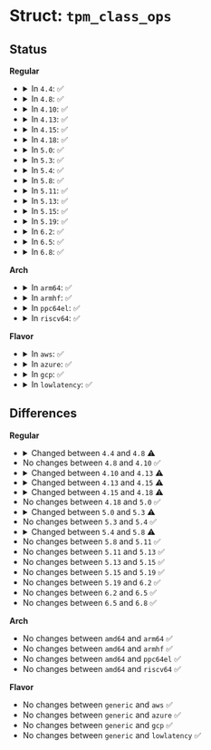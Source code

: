 # Struct: <code>tpm_class_ops</code>

## Status
<b>Regular</b>
<ul>
<li>
<details>
<summary>In <code>4.4</code>: ✅</summary>

```c
struct tpm_class_ops {
    const u8 req_complete_mask;
    const u8 req_complete_val;
    bool (*req_canceled)(struct tpm_chip *, u8);
    int (*recv)(struct tpm_chip *, u8 *, size_t);
    int (*send)(struct tpm_chip *, u8 *, size_t);
    void (*cancel)(struct tpm_chip *);
    u8 (*status)(struct tpm_chip *);
    bool (*update_timeouts)(struct tpm_chip *, long unsigned int *);
};
```
</details>
</li>
<li>
<details>
<summary>In <code>4.8</code>: ✅</summary>

```c
struct tpm_class_ops {
    unsigned int flags;
    const u8 req_complete_mask;
    const u8 req_complete_val;
    bool (*req_canceled)(struct tpm_chip *, u8);
    int (*recv)(struct tpm_chip *, u8 *, size_t);
    int (*send)(struct tpm_chip *, u8 *, size_t);
    void (*cancel)(struct tpm_chip *);
    u8 (*status)(struct tpm_chip *);
    bool (*update_timeouts)(struct tpm_chip *, long unsigned int *);
};
```
</details>
</li>
<li>
<details>
<summary>In <code>4.10</code>: ✅</summary>

```c
struct tpm_class_ops {
    unsigned int flags;
    const u8 req_complete_mask;
    const u8 req_complete_val;
    bool (*req_canceled)(struct tpm_chip *, u8);
    int (*recv)(struct tpm_chip *, u8 *, size_t);
    int (*send)(struct tpm_chip *, u8 *, size_t);
    void (*cancel)(struct tpm_chip *);
    u8 (*status)(struct tpm_chip *);
    bool (*update_timeouts)(struct tpm_chip *, long unsigned int *);
};
```
</details>
</li>
<li>
<details>
<summary>In <code>4.13</code>: ✅</summary>

```c
struct tpm_class_ops {
    unsigned int flags;
    const u8 req_complete_mask;
    const u8 req_complete_val;
    bool (*req_canceled)(struct tpm_chip *, u8);
    int (*recv)(struct tpm_chip *, u8 *, size_t);
    int (*send)(struct tpm_chip *, u8 *, size_t);
    void (*cancel)(struct tpm_chip *);
    u8 (*status)(struct tpm_chip *);
    bool (*update_timeouts)(struct tpm_chip *, long unsigned int *);
    int (*request_locality)(struct tpm_chip *, int);
    void (*relinquish_locality)(struct tpm_chip *, int);
};
```
</details>
</li>
<li>
<details>
<summary>In <code>4.15</code>: ✅</summary>

```c
struct tpm_class_ops {
    unsigned int flags;
    const u8 req_complete_mask;
    const u8 req_complete_val;
    bool (*req_canceled)(struct tpm_chip *, u8);
    int (*recv)(struct tpm_chip *, u8 *, size_t);
    int (*send)(struct tpm_chip *, u8 *, size_t);
    void (*cancel)(struct tpm_chip *);
    u8 (*status)(struct tpm_chip *);
    bool (*update_timeouts)(struct tpm_chip *, long unsigned int *);
    int (*request_locality)(struct tpm_chip *, int);
    void (*relinquish_locality)(struct tpm_chip *, int);
    void (*clk_enable)(struct tpm_chip *, bool);
};
```
</details>
</li>
<li>
<details>
<summary>In <code>4.18</code>: ✅</summary>

```c
struct tpm_class_ops {
    unsigned int flags;
    const u8 req_complete_mask;
    const u8 req_complete_val;
    bool (*req_canceled)(struct tpm_chip *, u8);
    int (*recv)(struct tpm_chip *, u8 *, size_t);
    int (*send)(struct tpm_chip *, u8 *, size_t);
    void (*cancel)(struct tpm_chip *);
    u8 (*status)(struct tpm_chip *);
    bool (*update_timeouts)(struct tpm_chip *, long unsigned int *);
    int (*go_idle)(struct tpm_chip *);
    int (*cmd_ready)(struct tpm_chip *);
    int (*request_locality)(struct tpm_chip *, int);
    int (*relinquish_locality)(struct tpm_chip *, int);
    void (*clk_enable)(struct tpm_chip *, bool);
};
```
</details>
</li>
<li>
<details>
<summary>In <code>5.0</code>: ✅</summary>

```c
struct tpm_class_ops {
    unsigned int flags;
    const u8 req_complete_mask;
    const u8 req_complete_val;
    bool (*req_canceled)(struct tpm_chip *, u8);
    int (*recv)(struct tpm_chip *, u8 *, size_t);
    int (*send)(struct tpm_chip *, u8 *, size_t);
    void (*cancel)(struct tpm_chip *);
    u8 (*status)(struct tpm_chip *);
    bool (*update_timeouts)(struct tpm_chip *, long unsigned int *);
    int (*go_idle)(struct tpm_chip *);
    int (*cmd_ready)(struct tpm_chip *);
    int (*request_locality)(struct tpm_chip *, int);
    int (*relinquish_locality)(struct tpm_chip *, int);
    void (*clk_enable)(struct tpm_chip *, bool);
};
```
</details>
</li>
<li>
<details>
<summary>In <code>5.3</code>: ✅</summary>

```c
struct tpm_class_ops {
    unsigned int flags;
    const u8 req_complete_mask;
    const u8 req_complete_val;
    bool (*req_canceled)(struct tpm_chip *, u8);
    int (*recv)(struct tpm_chip *, u8 *, size_t);
    int (*send)(struct tpm_chip *, u8 *, size_t);
    void (*cancel)(struct tpm_chip *);
    u8 (*status)(struct tpm_chip *);
    void (*update_timeouts)(struct tpm_chip *, long unsigned int *);
    int (*go_idle)(struct tpm_chip *);
    int (*cmd_ready)(struct tpm_chip *);
    int (*request_locality)(struct tpm_chip *, int);
    int (*relinquish_locality)(struct tpm_chip *, int);
    void (*clk_enable)(struct tpm_chip *, bool);
};
```
</details>
</li>
<li>
<details>
<summary>In <code>5.4</code>: ✅</summary>

```c
struct tpm_class_ops {
    unsigned int flags;
    const u8 req_complete_mask;
    const u8 req_complete_val;
    bool (*req_canceled)(struct tpm_chip *, u8);
    int (*recv)(struct tpm_chip *, u8 *, size_t);
    int (*send)(struct tpm_chip *, u8 *, size_t);
    void (*cancel)(struct tpm_chip *);
    u8 (*status)(struct tpm_chip *);
    void (*update_timeouts)(struct tpm_chip *, long unsigned int *);
    int (*go_idle)(struct tpm_chip *);
    int (*cmd_ready)(struct tpm_chip *);
    int (*request_locality)(struct tpm_chip *, int);
    int (*relinquish_locality)(struct tpm_chip *, int);
    void (*clk_enable)(struct tpm_chip *, bool);
};
```
</details>
</li>
<li>
<details>
<summary>In <code>5.8</code>: ✅</summary>

```c
struct tpm_class_ops {
    unsigned int flags;
    const u8 req_complete_mask;
    const u8 req_complete_val;
    bool (*req_canceled)(struct tpm_chip *, u8);
    int (*recv)(struct tpm_chip *, u8 *, size_t);
    int (*send)(struct tpm_chip *, u8 *, size_t);
    void (*cancel)(struct tpm_chip *);
    u8 (*status)(struct tpm_chip *);
    void (*update_timeouts)(struct tpm_chip *, long unsigned int *);
    void (*update_durations)(struct tpm_chip *, long unsigned int *);
    int (*go_idle)(struct tpm_chip *);
    int (*cmd_ready)(struct tpm_chip *);
    int (*request_locality)(struct tpm_chip *, int);
    int (*relinquish_locality)(struct tpm_chip *, int);
    void (*clk_enable)(struct tpm_chip *, bool);
};
```
</details>
</li>
<li>
<details>
<summary>In <code>5.11</code>: ✅</summary>

```c
struct tpm_class_ops {
    unsigned int flags;
    const u8 req_complete_mask;
    const u8 req_complete_val;
    bool (*req_canceled)(struct tpm_chip *, u8);
    int (*recv)(struct tpm_chip *, u8 *, size_t);
    int (*send)(struct tpm_chip *, u8 *, size_t);
    void (*cancel)(struct tpm_chip *);
    u8 (*status)(struct tpm_chip *);
    void (*update_timeouts)(struct tpm_chip *, long unsigned int *);
    void (*update_durations)(struct tpm_chip *, long unsigned int *);
    int (*go_idle)(struct tpm_chip *);
    int (*cmd_ready)(struct tpm_chip *);
    int (*request_locality)(struct tpm_chip *, int);
    int (*relinquish_locality)(struct tpm_chip *, int);
    void (*clk_enable)(struct tpm_chip *, bool);
};
```
</details>
</li>
<li>
<details>
<summary>In <code>5.13</code>: ✅</summary>

```c
struct tpm_class_ops {
    unsigned int flags;
    const u8 req_complete_mask;
    const u8 req_complete_val;
    bool (*req_canceled)(struct tpm_chip *, u8);
    int (*recv)(struct tpm_chip *, u8 *, size_t);
    int (*send)(struct tpm_chip *, u8 *, size_t);
    void (*cancel)(struct tpm_chip *);
    u8 (*status)(struct tpm_chip *);
    void (*update_timeouts)(struct tpm_chip *, long unsigned int *);
    void (*update_durations)(struct tpm_chip *, long unsigned int *);
    int (*go_idle)(struct tpm_chip *);
    int (*cmd_ready)(struct tpm_chip *);
    int (*request_locality)(struct tpm_chip *, int);
    int (*relinquish_locality)(struct tpm_chip *, int);
    void (*clk_enable)(struct tpm_chip *, bool);
};
```
</details>
</li>
<li>
<details>
<summary>In <code>5.15</code>: ✅</summary>

```c
struct tpm_class_ops {
    unsigned int flags;
    const u8 req_complete_mask;
    const u8 req_complete_val;
    bool (*req_canceled)(struct tpm_chip *, u8);
    int (*recv)(struct tpm_chip *, u8 *, size_t);
    int (*send)(struct tpm_chip *, u8 *, size_t);
    void (*cancel)(struct tpm_chip *);
    u8 (*status)(struct tpm_chip *);
    void (*update_timeouts)(struct tpm_chip *, long unsigned int *);
    void (*update_durations)(struct tpm_chip *, long unsigned int *);
    int (*go_idle)(struct tpm_chip *);
    int (*cmd_ready)(struct tpm_chip *);
    int (*request_locality)(struct tpm_chip *, int);
    int (*relinquish_locality)(struct tpm_chip *, int);
    void (*clk_enable)(struct tpm_chip *, bool);
};
```
</details>
</li>
<li>
<details>
<summary>In <code>5.19</code>: ✅</summary>

```c
struct tpm_class_ops {
    unsigned int flags;
    const u8 req_complete_mask;
    const u8 req_complete_val;
    bool (*req_canceled)(struct tpm_chip *, u8);
    int (*recv)(struct tpm_chip *, u8 *, size_t);
    int (*send)(struct tpm_chip *, u8 *, size_t);
    void (*cancel)(struct tpm_chip *);
    u8 (*status)(struct tpm_chip *);
    void (*update_timeouts)(struct tpm_chip *, long unsigned int *);
    void (*update_durations)(struct tpm_chip *, long unsigned int *);
    int (*go_idle)(struct tpm_chip *);
    int (*cmd_ready)(struct tpm_chip *);
    int (*request_locality)(struct tpm_chip *, int);
    int (*relinquish_locality)(struct tpm_chip *, int);
    void (*clk_enable)(struct tpm_chip *, bool);
};
```
</details>
</li>
<li>
<details>
<summary>In <code>6.2</code>: ✅</summary>

```c
struct tpm_class_ops {
    unsigned int flags;
    const u8 req_complete_mask;
    const u8 req_complete_val;
    bool (*req_canceled)(struct tpm_chip *, u8);
    int (*recv)(struct tpm_chip *, u8 *, size_t);
    int (*send)(struct tpm_chip *, u8 *, size_t);
    void (*cancel)(struct tpm_chip *);
    u8 (*status)(struct tpm_chip *);
    void (*update_timeouts)(struct tpm_chip *, long unsigned int *);
    void (*update_durations)(struct tpm_chip *, long unsigned int *);
    int (*go_idle)(struct tpm_chip *);
    int (*cmd_ready)(struct tpm_chip *);
    int (*request_locality)(struct tpm_chip *, int);
    int (*relinquish_locality)(struct tpm_chip *, int);
    void (*clk_enable)(struct tpm_chip *, bool);
};
```
</details>
</li>
<li>
<details>
<summary>In <code>6.5</code>: ✅</summary>

```c
struct tpm_class_ops {
    unsigned int flags;
    const u8 req_complete_mask;
    const u8 req_complete_val;
    bool (*req_canceled)(struct tpm_chip *, u8);
    int (*recv)(struct tpm_chip *, u8 *, size_t);
    int (*send)(struct tpm_chip *, u8 *, size_t);
    void (*cancel)(struct tpm_chip *);
    u8 (*status)(struct tpm_chip *);
    void (*update_timeouts)(struct tpm_chip *, long unsigned int *);
    void (*update_durations)(struct tpm_chip *, long unsigned int *);
    int (*go_idle)(struct tpm_chip *);
    int (*cmd_ready)(struct tpm_chip *);
    int (*request_locality)(struct tpm_chip *, int);
    int (*relinquish_locality)(struct tpm_chip *, int);
    void (*clk_enable)(struct tpm_chip *, bool);
};
```
</details>
</li>
<li>
<details>
<summary>In <code>6.8</code>: ✅</summary>

```c
struct tpm_class_ops {
    unsigned int flags;
    const u8 req_complete_mask;
    const u8 req_complete_val;
    bool (*req_canceled)(struct tpm_chip *, u8);
    int (*recv)(struct tpm_chip *, u8 *, size_t);
    int (*send)(struct tpm_chip *, u8 *, size_t);
    void (*cancel)(struct tpm_chip *);
    u8 (*status)(struct tpm_chip *);
    void (*update_timeouts)(struct tpm_chip *, long unsigned int *);
    void (*update_durations)(struct tpm_chip *, long unsigned int *);
    int (*go_idle)(struct tpm_chip *);
    int (*cmd_ready)(struct tpm_chip *);
    int (*request_locality)(struct tpm_chip *, int);
    int (*relinquish_locality)(struct tpm_chip *, int);
    void (*clk_enable)(struct tpm_chip *, bool);
};
```
</details>
</li>
</ul>
<b>Arch</b>
<ul>
<li>
<details>
<summary>In <code>arm64</code>: ✅</summary>

```c
struct tpm_class_ops {
    unsigned int flags;
    const u8 req_complete_mask;
    const u8 req_complete_val;
    bool (*req_canceled)(struct tpm_chip *, u8);
    int (*recv)(struct tpm_chip *, u8 *, size_t);
    int (*send)(struct tpm_chip *, u8 *, size_t);
    void (*cancel)(struct tpm_chip *);
    u8 (*status)(struct tpm_chip *);
    void (*update_timeouts)(struct tpm_chip *, long unsigned int *);
    int (*go_idle)(struct tpm_chip *);
    int (*cmd_ready)(struct tpm_chip *);
    int (*request_locality)(struct tpm_chip *, int);
    int (*relinquish_locality)(struct tpm_chip *, int);
    void (*clk_enable)(struct tpm_chip *, bool);
};
```
</details>
</li>
<li>
<details>
<summary>In <code>armhf</code>: ✅</summary>

```c
struct tpm_class_ops {
    unsigned int flags;
    const u8 req_complete_mask;
    const u8 req_complete_val;
    bool (*req_canceled)(struct tpm_chip *, u8);
    int (*recv)(struct tpm_chip *, u8 *, size_t);
    int (*send)(struct tpm_chip *, u8 *, size_t);
    void (*cancel)(struct tpm_chip *);
    u8 (*status)(struct tpm_chip *);
    void (*update_timeouts)(struct tpm_chip *, long unsigned int *);
    int (*go_idle)(struct tpm_chip *);
    int (*cmd_ready)(struct tpm_chip *);
    int (*request_locality)(struct tpm_chip *, int);
    int (*relinquish_locality)(struct tpm_chip *, int);
    void (*clk_enable)(struct tpm_chip *, bool);
};
```
</details>
</li>
<li>
<details>
<summary>In <code>ppc64el</code>: ✅</summary>

```c
struct tpm_class_ops {
    unsigned int flags;
    const u8 req_complete_mask;
    const u8 req_complete_val;
    bool (*req_canceled)(struct tpm_chip *, u8);
    int (*recv)(struct tpm_chip *, u8 *, size_t);
    int (*send)(struct tpm_chip *, u8 *, size_t);
    void (*cancel)(struct tpm_chip *);
    u8 (*status)(struct tpm_chip *);
    void (*update_timeouts)(struct tpm_chip *, long unsigned int *);
    int (*go_idle)(struct tpm_chip *);
    int (*cmd_ready)(struct tpm_chip *);
    int (*request_locality)(struct tpm_chip *, int);
    int (*relinquish_locality)(struct tpm_chip *, int);
    void (*clk_enable)(struct tpm_chip *, bool);
};
```
</details>
</li>
<li>
<details>
<summary>In <code>riscv64</code>: ✅</summary>

```c
struct tpm_class_ops {
    unsigned int flags;
    const u8 req_complete_mask;
    const u8 req_complete_val;
    bool (*req_canceled)(struct tpm_chip *, u8);
    int (*recv)(struct tpm_chip *, u8 *, size_t);
    int (*send)(struct tpm_chip *, u8 *, size_t);
    void (*cancel)(struct tpm_chip *);
    u8 (*status)(struct tpm_chip *);
    void (*update_timeouts)(struct tpm_chip *, long unsigned int *);
    int (*go_idle)(struct tpm_chip *);
    int (*cmd_ready)(struct tpm_chip *);
    int (*request_locality)(struct tpm_chip *, int);
    int (*relinquish_locality)(struct tpm_chip *, int);
    void (*clk_enable)(struct tpm_chip *, bool);
};
```
</details>
</li>
</ul>
<b>Flavor</b>
<ul>
<li>
<details>
<summary>In <code>aws</code>: ✅</summary>

```c
struct tpm_class_ops {
    unsigned int flags;
    const u8 req_complete_mask;
    const u8 req_complete_val;
    bool (*req_canceled)(struct tpm_chip *, u8);
    int (*recv)(struct tpm_chip *, u8 *, size_t);
    int (*send)(struct tpm_chip *, u8 *, size_t);
    void (*cancel)(struct tpm_chip *);
    u8 (*status)(struct tpm_chip *);
    void (*update_timeouts)(struct tpm_chip *, long unsigned int *);
    int (*go_idle)(struct tpm_chip *);
    int (*cmd_ready)(struct tpm_chip *);
    int (*request_locality)(struct tpm_chip *, int);
    int (*relinquish_locality)(struct tpm_chip *, int);
    void (*clk_enable)(struct tpm_chip *, bool);
};
```
</details>
</li>
<li>
<details>
<summary>In <code>azure</code>: ✅</summary>

```c
struct tpm_class_ops {
    unsigned int flags;
    const u8 req_complete_mask;
    const u8 req_complete_val;
    bool (*req_canceled)(struct tpm_chip *, u8);
    int (*recv)(struct tpm_chip *, u8 *, size_t);
    int (*send)(struct tpm_chip *, u8 *, size_t);
    void (*cancel)(struct tpm_chip *);
    u8 (*status)(struct tpm_chip *);
    void (*update_timeouts)(struct tpm_chip *, long unsigned int *);
    int (*go_idle)(struct tpm_chip *);
    int (*cmd_ready)(struct tpm_chip *);
    int (*request_locality)(struct tpm_chip *, int);
    int (*relinquish_locality)(struct tpm_chip *, int);
    void (*clk_enable)(struct tpm_chip *, bool);
};
```
</details>
</li>
<li>
<details>
<summary>In <code>gcp</code>: ✅</summary>

```c
struct tpm_class_ops {
    unsigned int flags;
    const u8 req_complete_mask;
    const u8 req_complete_val;
    bool (*req_canceled)(struct tpm_chip *, u8);
    int (*recv)(struct tpm_chip *, u8 *, size_t);
    int (*send)(struct tpm_chip *, u8 *, size_t);
    void (*cancel)(struct tpm_chip *);
    u8 (*status)(struct tpm_chip *);
    void (*update_timeouts)(struct tpm_chip *, long unsigned int *);
    int (*go_idle)(struct tpm_chip *);
    int (*cmd_ready)(struct tpm_chip *);
    int (*request_locality)(struct tpm_chip *, int);
    int (*relinquish_locality)(struct tpm_chip *, int);
    void (*clk_enable)(struct tpm_chip *, bool);
};
```
</details>
</li>
<li>
<details>
<summary>In <code>lowlatency</code>: ✅</summary>

```c
struct tpm_class_ops {
    unsigned int flags;
    const u8 req_complete_mask;
    const u8 req_complete_val;
    bool (*req_canceled)(struct tpm_chip *, u8);
    int (*recv)(struct tpm_chip *, u8 *, size_t);
    int (*send)(struct tpm_chip *, u8 *, size_t);
    void (*cancel)(struct tpm_chip *);
    u8 (*status)(struct tpm_chip *);
    void (*update_timeouts)(struct tpm_chip *, long unsigned int *);
    int (*go_idle)(struct tpm_chip *);
    int (*cmd_ready)(struct tpm_chip *);
    int (*request_locality)(struct tpm_chip *, int);
    int (*relinquish_locality)(struct tpm_chip *, int);
    void (*clk_enable)(struct tpm_chip *, bool);
};
```
</details>
</li>
</ul>

## Differences
<b>Regular</b>
<ul>
<li>
<details>
<summary>Changed between <code>4.4</code> and <code>4.8</code> ⚠️</summary>
<ul>
<li>
<b>Field added. </b>
<code>unsigned int flags</code>
</li>
</ul>
</details>
</li>
<li>
No changes between <code>4.8</code> and <code>4.10</code> ✅
</li>
<li>
<details>
<summary>Changed between <code>4.10</code> and <code>4.13</code> ⚠️</summary>
<ul>
<li>
<b>Field added. </b>
<code>int (*request_locality)(struct tpm_chip *, int)</code>
</li>
<li>
<b>Field added. </b>
<code>void (*relinquish_locality)(struct tpm_chip *, int)</code>
</li>
</ul>
</details>
</li>
<li>
<details>
<summary>Changed between <code>4.13</code> and <code>4.15</code> ⚠️</summary>
<ul>
<li>
<b>Field added. </b>
<code>void (*clk_enable)(struct tpm_chip *, bool)</code>
</li>
</ul>
</details>
</li>
<li>
<details>
<summary>Changed between <code>4.15</code> and <code>4.18</code> ⚠️</summary>
<ul>
<li>
<b>Field added. </b>
<code>int (*go_idle)(struct tpm_chip *)</code>
</li>
<li>
<b>Field added. </b>
<code>int (*cmd_ready)(struct tpm_chip *)</code>
</li>
<li>
<b>Field type changed. </b>
<code>void (*relinquish_locality)(struct tpm_chip *, int)</code> ➡️ <code>int (*relinquish_locality)(struct tpm_chip *, int)</code>
</li>
</ul>
</details>
</li>
<li>
No changes between <code>4.18</code> and <code>5.0</code> ✅
</li>
<li>
<details>
<summary>Changed between <code>5.0</code> and <code>5.3</code> ⚠️</summary>
<ul>
<li>
<b>Field type changed. </b>
<code>bool (*update_timeouts)(struct tpm_chip *, long unsigned int *)</code> ➡️ <code>void (*update_timeouts)(struct tpm_chip *, long unsigned int *)</code>
</li>
</ul>
</details>
</li>
<li>
No changes between <code>5.3</code> and <code>5.4</code> ✅
</li>
<li>
<details>
<summary>Changed between <code>5.4</code> and <code>5.8</code> ⚠️</summary>
<ul>
<li>
<b>Field added. </b>
<code>void (*update_durations)(struct tpm_chip *, long unsigned int *)</code>
</li>
</ul>
</details>
</li>
<li>
No changes between <code>5.8</code> and <code>5.11</code> ✅
</li>
<li>
No changes between <code>5.11</code> and <code>5.13</code> ✅
</li>
<li>
No changes between <code>5.13</code> and <code>5.15</code> ✅
</li>
<li>
No changes between <code>5.15</code> and <code>5.19</code> ✅
</li>
<li>
No changes between <code>5.19</code> and <code>6.2</code> ✅
</li>
<li>
No changes between <code>6.2</code> and <code>6.5</code> ✅
</li>
<li>
No changes between <code>6.5</code> and <code>6.8</code> ✅
</li>
</ul>
<b>Arch</b>
<ul>
<li>
No changes between <code>amd64</code> and <code>arm64</code> ✅
</li>
<li>
No changes between <code>amd64</code> and <code>armhf</code> ✅
</li>
<li>
No changes between <code>amd64</code> and <code>ppc64el</code> ✅
</li>
<li>
No changes between <code>amd64</code> and <code>riscv64</code> ✅
</li>
</ul>
<b>Flavor</b>
<ul>
<li>
No changes between <code>generic</code> and <code>aws</code> ✅
</li>
<li>
No changes between <code>generic</code> and <code>azure</code> ✅
</li>
<li>
No changes between <code>generic</code> and <code>gcp</code> ✅
</li>
<li>
No changes between <code>generic</code> and <code>lowlatency</code> ✅
</li>
</ul>
